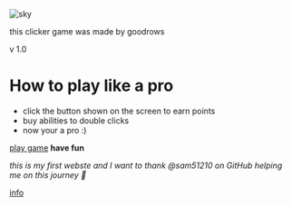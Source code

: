 ![sky](https://github.com/user-attachments/assets/0a9d2edc-1019-48fd-a6b4-33c404737d50)

this clicker game was made by goodrows

v 1.0

# How to play like a pro
- click the button shown on the screen to earn points
- buy abilities to double clicks
- now your a pro :)

[play game](https://goodrows.github.io/click-click-simulator/play)
**have fun**

*this is my first webste and I want to thank @sam51210 on GitHub helping me on this journey 💖*

[info](https://goodrows.github.io/click-click-simulator/info.md)
